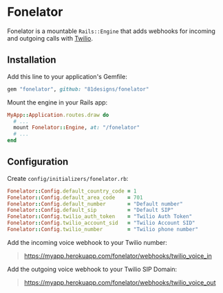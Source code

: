 # Fonelator

Fonelator is a mountable `Rails::Engine` that adds webhooks for 
incoming and outgoing calls with [Twilio](https://www.twilio.com).

## Installation

Add this line to your application's Gemfile:

```ruby
gem "fonelator", github: "81designs/fonelator"
```

Mount the engine in your Rails app:

```ruby
MyApp::Application.routes.draw do
  # ...
  mount Fonelator::Engine, at: "/fonelator"
  # ...
end
```

## Configuration

Create `config/initializers/fonelator.rb`:

```ruby
Fonelator::Config.default_country_code = 1
Fonelator::Config.default_area_code    = 701
Fonelator::Config.default_number       = "Default number"
Fonelator::Config.default_sip          = "Default SIP"
Fonelator::Config.twilio_auth_token    = "Twilio Auth Token"
Fonelator::Config.twilio_account_sid   = "Twilio Account SID"
Fonelator::Config.twilio_number        = "Twilio phone number"
```

Add the incoming voice webhook to your Twilio number:

> https://myapp.herokuapp.com/fonelator/webhooks/twilio_voice_in

Add the outgoing voice webhook to your Twilio SIP Domain:

> https://myapp.herokuapp.com/fonelator/webhooks/twilio_voice_out